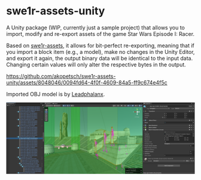 # swe1r-assets-unity

A Unity package (WIP, currently just a sample project) that allows you to import, modify and re-export assets of the game Star Wars Episode I: Racer.

Based on [swe1r-assets](https://github.com/akopetsch/swe1r-assets), it allows for bit-perfect re-exporting, meaning that if you import a block item (e.g., a model), make no changes in the Unity Editor, and export it again, the output binary data will be identical to the input data. Changing certain values will only alter the respective bytes in the output.

https://github.com/akopetsch/swe1r-assets-unity/assets/8048046/0094fd64-4f0f-4609-84a5-ff9c674e4f5c

Imported OBJ model is by [Leadphalanx](https://forums.tigsource.com/index.php?topic=68973.0).

![Screenshot of SWE1R.Assets.Unity](screenshot.png)
